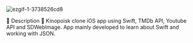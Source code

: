 
![ezgif-1-3738526cd8](https://user-images.githubusercontent.com/84827402/173065507-85fad14b-a2d6-4087-a85c-ef140283e312.gif)

📖 Description
📱 Kinopoisk clone iOS app using Swift, TMDb API, Youtube API and SDWebImage. App mainly developed to learn about Swift and working with JSON.

